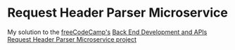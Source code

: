 # Request Header Parser Microservice

My solution to the [freeCodeCamp's](https://www.freecodecamp.org) [Back End Development and APIs](https://www.freecodecamp.org/learn/back-end-development-and-apis) [Request Header Parser Microservice project](https://www.freecodecamp.org/learn/back-end-development-and-apis/back-end-development-and-apis-projects/request-header-parser-microservice)
